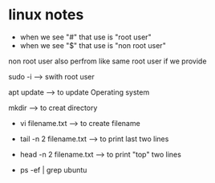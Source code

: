 # linux notes

  *   when we see  "#" that use is  "root user"
* when we see  "$" that use is  "non root user"

non root user also perfrom like same root user if we provide

sudo -i    --> swith root user


apt update  --> to update Operating system

mkdir <directory name>    --> to creat directory 
 
 * vi filename.txt   --> to create filename
 
 * tail -n 2 filename.txt   --> to print last two lines
 
 * head -n 2 filename.txt   --> to print "top" two lines
 
 * ps -ef | grep ubuntu
